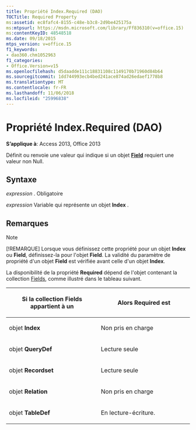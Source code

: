 ```yaml
---
title: Propriété Index.Required (DAO)
TOCTitle: Required Property
ms:assetid: ec8fafc4-8155-c48e-b3c8-2d9be425175a
ms:mtpsurl: https://msdn.microsoft.com/library/Ff836310(v=office.15)
ms:contentKeyID: 48548518
ms.date: 09/18/2015
mtps_version: v=office.15
f1_keywords:
- dao360.chm1052963
f1_categories:
- Office.Version=v15
ms.openlocfilehash: d5daadde111c18831108c1149170b71960d84b64
ms.sourcegitcommit: 1dd744993ecb4bed241ace874ad26edaef1778b8
ms.translationtype: MT
ms.contentlocale: fr-FR
ms.lasthandoff: 11/06/2018
ms.locfileid: "25996838"
---
```

# <a name="indexrequired-property-dao"></a>Propriété Index.Required (DAO)

**S’applique à**: Access 2013, Office 2013

Définit ou renvoie une valeur qui indique si un objet **[Field](field-object-dao.md)** requiert une valeur non Null.

## <a name="syntax"></a>Syntaxe

*expression* . Obligatoire

*expression* Variable qui représente un objet **Index** .

## <a name="remarks"></a>Remarques

> [!NOTE]
> [!REMARQUE] Lorsque vous définissez cette propriété pour un objet **Index** ou **Field**, définissez-la pour l'objet **Field**. La validité du paramètre de propriété d'un objet **Field** est vérifiée avant celle d'un objet **Index**.

La disponibilité de la propriété **Required** dépend de l'objet contenant la collection [Fields](fields-collection-dao.md), comme illustré dans le tableau suivant.

<table>
<colgroup>
<col style="width: 50%" />
<col style="width: 50%" />
</colgroup>
<thead>
<tr class="header">
<th><p>Si la collection Fields appartient à un</p></th>
<th><p>Alors Required est</p></th>
</tr>
</thead>
<tbody>
<tr class="odd">
<td><p>							objet <strong>Index</strong></p></td>
<td><p>Non pris en charge</p></td>
</tr>
<tr class="even">
<td><p>							objet <strong>QueryDef</strong></p></td>
<td><p>Lecture seule</p></td>
</tr>
<tr class="odd">
<td><p>							objet <strong>Recordset</strong></p></td>
<td><p>Lecture seule</p></td>
</tr>
<tr class="even">
<td><p>							objet <strong>Relation</strong></p></td>
<td><p>Non pris en charge</p></td>
</tr>
<tr class="odd">
<td><p>							objet <strong>TableDef</strong></p></td>
<td><p>En lecture-écriture.</p></td>
</tr>
</tbody>
</table>

